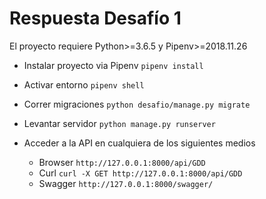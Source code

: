 # Respuesta Desafío 1
El proyecto requiere Python>=3.6.5 y Pipenv>=2018.11.26

- Instalar proyecto via Pipenv
`pipenv install`

- Activar entorno
`pipenv shell`

- Correr migraciones
`python desafio/manage.py migrate`

- Levantar servidor
`python manage.py runserver`

- Acceder a la API en cualquiera de los siguientes medios
    - Browser
    `http://127.0.0.1:8000/api/GDD`
    - Curl
    `curl -X GET http://127.0.0.1:8000/api/GDD`
    - Swagger
    `http://127.0.0.1:8000/swagger/`
